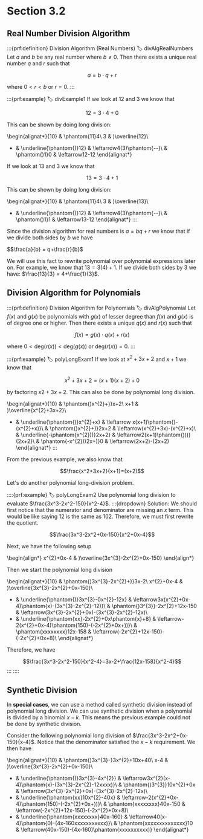 # Section 3.2

## Real Number Division Algorithm

:::{prf:definition} Division Algorithm (Real Numbers)
:label: divAlgRealNumbers
Let $a$ and $b$ be any real number where $b\ne0$. Then there exists a unique real number $q$ and $r$ such that 

$$a=b\cdot q+r$$

where $0<r<b$ or $r=0$.
:::

:::{prf:example}
:label: divExample1
If we look at $12$ and $3$ we know that

$$12=3\cdot 4 + 0$$

This can be shown by doing long division:

\begin{alignat*}{10}
& \phantom{11}4\\
3 & )\overline{12}\\
- & \underline{\phantom{)}12} & \leftarrow4(3)\phantom{--}\\
 & \phantom{)1}0 & \leftarrow12-12
\end{alignat*}

If we look at $13$ and $3$ we know that

$$13 = 3\cdot 4 + 1$$

This can be shown by doing long division:

\begin{alignat*}{10}
& \phantom{11}4\\
3 & )\overline{13}\\
- & \underline{\phantom{)}12} & \leftarrow4(3)\phantom{--}\\
 & \phantom{)1}1 & \leftarrow13-12
\end{alignat*}
:::

Since the division algorithm for real numbers is $a=bq+r$ we know that if we divide both sides by $b$ we have

$$\frac{a}{b} = q+\frac{r}{b}$

We will use this fact to rewrite polynomial over polynomial expressions later on. For example, we know that $13=3(4)+1$. If we divide both sides by $3$ we have: $\frac{13}{3} = 4+\frac{1}{3}$.

## Division Algorithm for Polynomials

:::{prf:definition} Division Algorithm for Polynomials
:label: divAlgPolynomial
Let $f(x)$ and $g(x)$ be polynomials with $g(x)$ of lesser degree than $f(x)$ and $g(x)$ is of degree one or higher. Then there exists a unique $q(x)$ and $r(x)$ such that 

$$f(x)=g(x)\cdot q(x)+r(x)$$

where $0<\text{deg}(r(x))<\text{deg}(g(x))$ or $\text{deg}(r(x))=0$.
:::

:::{prf:example}
:label: polyLongExam1
If we look at $x^2+3x+2$ and $x+1$ we know that 

$$x^2+3x+2=(x+1)(x+2)+0$$ 

by factoring $x2+3x+2$. This can also be done by polynomial long division.

\begin{alignat*}{10}
 & \phantom{)x^{2}+)}x+2\\
x+1 & )\overline{x^{2}+3x+2}\\
- & \underline{\phantom{)}x^{2}+x} & \leftarrow x(x+1)\phantom{)-(x^{2}+x)}\\
 & \phantom{)x^{2}+)}2x+2 & \leftarrow(x^{2}+3x)-(x^{2}+x)\\
 & \underline{-\phantom{x^{2}))}2x+2} & \leftarrow2(x+1)\phantom{))))(2x+2}\\
 & \phantom{-x^{2}))2x+)}0 & \leftarrow(2x+2)-(2x+2)
\end{alignat*}
:::

From the previous example, we also know that

$$\frac{x^2+3x+2}{x+1}=(x+2)$$

Let's do another polynomial long-division problem.

::::{prf:example}
:label: polyLongExam2
Use polynomial long division to evaluate $\frac{3x^3-2x^2-150}{x^2-4}$.
:::{dropdown} Solution:
We should first notice that the numerator and denominator are missing an $x$ term. This would be like saying $12$ is the same as $102$. Therefore, we must first rewrite the quotient.

$$\frac{3x^3-2x^2+0x-150}{x^2+0x-4}$$

Next, we have the following setup

\begin{align*}
x^{2}+0x-4 & )\overline{3x^{3}-2x^{2}+0x-150}
\end{align*}

Then we start the polynomial long division

\begin{alignat*}{10}
 & \phantom{)3x^{3}-2x^{2}+)}3x-2\\
x^{2}+0x-4 & )\overline{3x^{3}-2x^{2}+0x-150}\\
- & \underline{\phantom{)}3x^{3}-0x^{2}-12x} & \leftarrow3x(x^{2}+0x-4)\phantom{x)-(3x^{3}-2x^{2}-12)}\\
 & \phantom{)3^{3}}-2x^{2}+12x-150 & \leftarrow(3x^{3}-2x^{2}+0x)-(3x^{3}-2x^{2}-12x)\\
- & \underline{\phantom{xx}-2x^{2}+0x\phantom{x}+8} & \leftarrow-2(x^{2}+0x-4)\phantom{150)-(-2x^{2}+0x+))}\\
 & \phantom{xxxxxxxx}12x-158 & \leftarrow(-2x^{2}+12x-150)-(-2x^{2}+0x+8)\\
\end{alignat*}

Therefore, we have

$$\frac{3x^3-2x^2-150}{x^2-4}=3x-2+\frac{12x-158}{x^2-4}$$
:::
::::

## Synthetic Division

In **special cases**, we can use a method called synthetic division instead of polynomial long division. We can use synthetic division when a polynomial is divided by a binomial $x-k$. This means the previous example could not be done by synthetic division.

Consider the following polynomial long division of $\frac{3x^3-2x^2+0x-150}{x-4}$. Notice that the denominator satisfied the $x-k$ requirement. We then have

\begin{alignat*}{10}
 & \phantom{)3x^{3}-}3x^{2}+10x+40\\
x-4 & )\overline{3x^{3}-2x^{2}+0x-150}\\
- & \underline{\phantom{)}3x^{3}-4x^{2}} & \leftarrow3x^{2}(x-4)\phantom{x)-(3x^{3}-2x^{2}-12xxxx)}\\
 & \phantom{)3^{3}}10x^{2}+0x & \leftarrow(3x^{3}-2x^{2}+0x)-(3x^{3}-2x^{2}-12x)\\
- & \underline{\phantom{xx}10x^{2}-40x} & \leftarrow-2(x^{2}+0x-4)\phantom{150)-(-2x^{2}+0x+))}\\
 & \phantom{xxxxxxxx}40x-150 & \leftarrow(-2x^{2}+12x-150)-(-2x^{2}+0x+8)\\
- & \underline{\phantom{xxxxxxxx}40x-160} & \leftarrow40(x-4)\phantom{0)-(4x-160xxxxxxxxxxx)}\\
 & \phantom{xxxxxxxxxxxxxx}10 & \leftarrow(40x-150)-(4x-160)\phantom{xxxxxxxxxx)}
\end{alignat*}